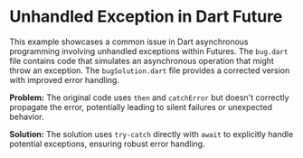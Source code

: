 # Unhandled Exception in Dart Future

This example showcases a common issue in Dart asynchronous programming involving unhandled exceptions within Futures. The `bug.dart` file contains code that simulates an asynchronous operation that might throw an exception.  The `bugSolution.dart` file provides a corrected version with improved error handling.

**Problem:** The original code uses `then` and `catchError` but doesn't correctly propagate the error, potentially leading to silent failures or unexpected behavior. 

**Solution:** The solution uses `try-catch` directly with `await` to explicitly handle potential exceptions, ensuring robust error handling.